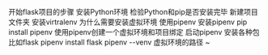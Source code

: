 开始flask项目的步骤
安装Python环境
检验Python和pip是否安装完毕
新建项目文件夹
安装virtralenv
为什么需要安装虚拟环境
使用pipenv
安装pipenv pip install pipenv
使用pipenv创建一个虚拟环境和项目绑定
启动pipenv
安装各种包 比如flask pipenv install flask
pipenv --venv 虚拟环境的路径
~                              
